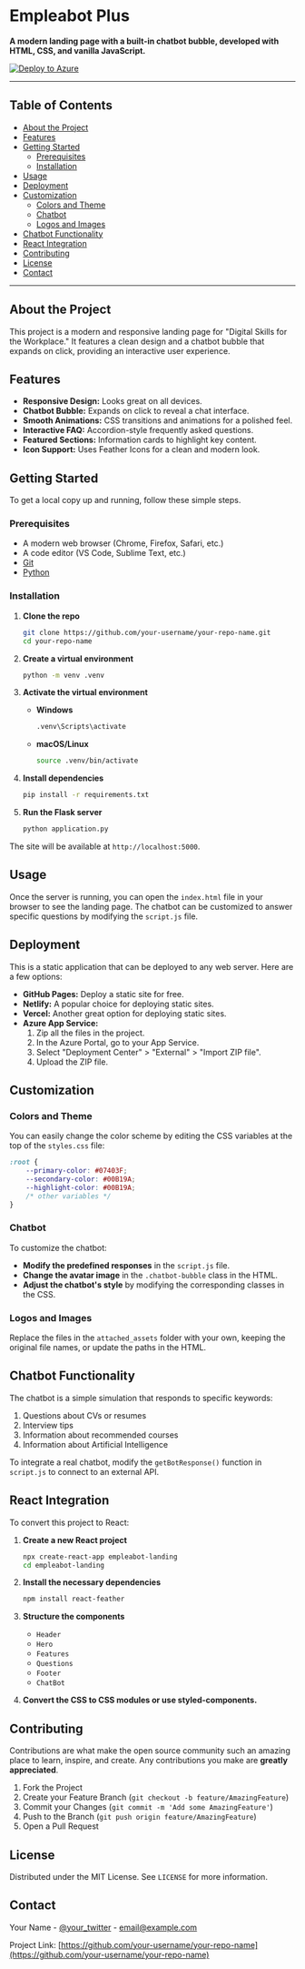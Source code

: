 # Empleabot Plus

**A modern landing page with a built-in chatbot bubble, developed with HTML, CSS, and vanilla JavaScript.**

[![Deploy to Azure](https://aka.ms/deploytoazurebutton)](https://portal.azure.com/#create/Microsoft.Template/uri/https%3A%2F%2Fraw.githubusercontent.com%2Fyour-username%2Fyour-repo-name%2Fmain%2Fazure-deploy.json)

---

## Table of Contents

- [About the Project](#about-the-project)
- [Features](#features)
- [Getting Started](#getting-started)
  - [Prerequisites](#prerequisites)
  - [Installation](#installation)
- [Usage](#usage)
- [Deployment](#deployment)
- [Customization](#customization)
  - [Colors and Theme](#colors-and-theme)
  - [Chatbot](#chatbot)
  - [Logos and Images](#logos-and-images)
- [Chatbot Functionality](#chatbot-functionality)
- [React Integration](#react-integration)
- [Contributing](#contributing)
- [License](#license)
- [Contact](#contact)

---

## About the Project

This project is a modern and responsive landing page for "Digital Skills for the Workplace." It features a clean design and a chatbot bubble that expands on click, providing an interactive user experience.

## Features

- **Responsive Design:** Looks great on all devices.
- **Chatbot Bubble:** Expands on click to reveal a chat interface.
- **Smooth Animations:** CSS transitions and animations for a polished feel.
- **Interactive FAQ:** Accordion-style frequently asked questions.
- **Featured Sections:** Information cards to highlight key content.
- **Icon Support:** Uses Feather Icons for a clean and modern look.

## Getting Started

To get a local copy up and running, follow these simple steps.

### Prerequisites

- A modern web browser (Chrome, Firefox, Safari, etc.)
- A code editor (VS Code, Sublime Text, etc.)
- [Git](https://git-scm.com/)
- [Python](https://www.python.org/)

### Installation

1. **Clone the repo**
   ```sh
   git clone https://github.com/your-username/your-repo-name.git
   cd your-repo-name
   ```

2. **Create a virtual environment**
   ```sh
   python -m venv .venv
   ```

3. **Activate the virtual environment**
   - **Windows**
     ```sh
     .venv\Scripts\activate
     ```
   - **macOS/Linux**
     ```sh
     source .venv/bin/activate
     ```

4. **Install dependencies**
   ```sh
   pip install -r requirements.txt
   ```

5. **Run the Flask server**
   ```sh
   python application.py
   ```

The site will be available at `http://localhost:5000`.

## Usage

Once the server is running, you can open the `index.html` file in your browser to see the landing page. The chatbot can be customized to answer specific questions by modifying the `script.js` file.

## Deployment

This is a static application that can be deployed to any web server. Here are a few options:

- **GitHub Pages:** Deploy a static site for free.
- **Netlify:** A popular choice for deploying static sites.
- **Vercel:** Another great option for deploying static sites.
- **Azure App Service:**
  1. Zip all the files in the project.
  2. In the Azure Portal, go to your App Service.
  3. Select "Deployment Center" > "External" > "Import ZIP file".
  4. Upload the ZIP file.

## Customization

### Colors and Theme

You can easily change the color scheme by editing the CSS variables at the top of the `styles.css` file:

```css
:root {
    --primary-color: #07403F;
    --secondary-color: #00B19A;
    --highlight-color: #00B19A;
    /* other variables */
}
```

### Chatbot

To customize the chatbot:

- **Modify the predefined responses** in the `script.js` file.
- **Change the avatar image** in the `.chatbot-bubble` class in the HTML.
- **Adjust the chatbot's style** by modifying the corresponding classes in the CSS.

### Logos and Images

Replace the files in the `attached_assets` folder with your own, keeping the original file names, or update the paths in the HTML.

## Chatbot Functionality

The chatbot is a simple simulation that responds to specific keywords:

1. Questions about CVs or resumes
2. Interview tips
3. Information about recommended courses
4. Information about Artificial Intelligence

To integrate a real chatbot, modify the `getBotResponse()` function in `script.js` to connect to an external API.

## React Integration

To convert this project to React:

1. **Create a new React project**
   ```sh
   npx create-react-app empleabot-landing
   cd empleabot-landing
   ```

2. **Install the necessary dependencies**
   ```sh
   npm install react-feather
   ```

3. **Structure the components**
   - `Header`
   - `Hero`
   - `Features`
   - `Questions`
   - `Footer`
   - `ChatBot`

4. **Convert the CSS to CSS modules or use styled-components.**

## Contributing

Contributions are what make the open source community such an amazing place to learn, inspire, and create. Any contributions you make are **greatly appreciated**.

1. Fork the Project
2. Create your Feature Branch (`git checkout -b feature/AmazingFeature`)
3. Commit your Changes (`git commit -m 'Add some AmazingFeature'`)
4. Push to the Branch (`git push origin feature/AmazingFeature`)
5. Open a Pull Request

## License

Distributed under the MIT License. See `LICENSE` for more information.

## Contact

Your Name - [@your_twitter](https://twitter.com/your_twitter) - email@example.com

Project Link: [https://github.com/your-username/your-repo-name](https://github.com/your-username/your-repo-name)